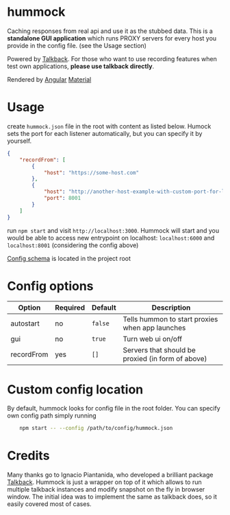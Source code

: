 # hummock

Caching responses from real api and use it as the stubbed data.
This is a **standalone GUI application** which runs PROXY servers for every host
you provide in the config file. (see the Usage section)

Powered by [Talkback](https://www.npmjs.com/package/talkback).
For those who want to use recording features
when test own applications, **please use talkback directly**.

Rendered by [Angular](https://angular.io/) [Material](https://material.angular.io/)

# Usage

create `hummock.json` file in the root with content as listed below.
Humock sets the port for each listener automatically, but you can specify it by yourself.

```json
{
	"recordFrom": [
		{
			"host": "https://some-host.com"
		},
		{
			"host": "http://another-host-example-with-custom-port-for-listener.com",
			"port": 8001
		}
	]
}
```

run `npm start` and visit `http://localhost:3000`.
Hummock will start and you would be able to access new entrypoint on localhost: `localhost:6000` and `localhost:8001` (considering the config above)

[Config schema](https://github.com/n0th1ng-else/hummock/blob/master/hummock.json.schema) is located in the project root

# Config options

| Option     | Required | Default | Description                                       |
| ---------- | -------- | ------- | ------------------------------------------------- |
| autostart  | no       | `false` | Tells hummon to start proxies when app launches   |
| gui        | no       | `true`  | Turn web ui on/off                                |
| recordFrom | yes      | `[]`    | Servers that should be proxied (in form of above) |

# Custom config location

By default, hummock looks for config file in the root folder.
You can specify own config path simply running

```bash
	npm start -- --config /path/to/config/hummock.json
```

# Credits

Many thanks go to Ignacio Piantanida, who developed a brilliant package
[Talkback](https://www.npmjs.com/package/talkback). Hummock is just a wrapper on top of it which allows to run multiple talkback instances and
modify snapshot on the fly in browser window. The initial idea was to
implement the same as talkback does, so it easily covered most of cases.
